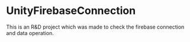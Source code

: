 # UnityFirebaseConnection
This is an R&amp;D project which was made to check the firebase connection and data operation.
